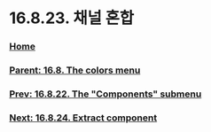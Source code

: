 # 16.8.23. 채널 혼합

### [Home](./00-home.md)
### [Parent: 16.8. The colors menu](./16-08-00-the-colors-menu.md)
### [Prev: 16.8.22. The "Components" submenu](./16-08-22-the-components-submenu.md)
### [Next: 16.8.24. Extract component](./16-08-24-extract-component.md)
